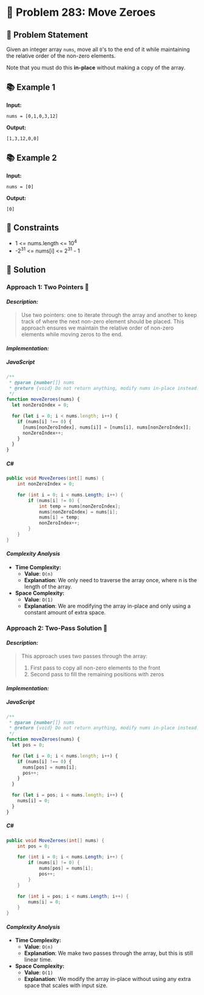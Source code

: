 # 💬 Problem 283: Move Zeroes

## 📝 Problem Statement

Given an integer array `nums`, move all `0`'s to the end of it while maintaining the relative order of the non-zero elements.

Note that you must do this **in-place** without making a copy of the array.

## 📚 Example 1

**Input:**

```
nums = [0,1,0,3,12]
```

**Output:**

```
[1,3,12,0,0]
```

## 📚 Example 2

**Input:**

```
nums = [0]
```

**Output:**

```
[0]
```

## 📏 Constraints

- 1 <= nums.length <= 10<sup>4</sup>
- -2<sup>31</sup> <= nums[i] <= 2<sup>31</sup> - 1

## 🎯 Solution

### Approach 1: Two Pointers 🚀

#### _Description:_

> Use two pointers: one to iterate through the array and another to keep track of where the next non-zero element should be placed. This approach ensures we maintain the relative order of non-zero elements while moving zeros to the end.

#### _Implementation:_

##### JavaScript

```javascript
/**
 * @param {number[]} nums
 * @return {void} Do not return anything, modify nums in-place instead.
 */
function moveZeroes(nums) {
  let nonZeroIndex = 0;

  for (let i = 0; i < nums.length; i++) {
    if (nums[i] !== 0) {
      [nums[nonZeroIndex], nums[i]] = [nums[i], nums[nonZeroIndex]];
      nonZeroIndex++;
    }
  }
}
```

##### C#

```csharp
public void MoveZeroes(int[] nums) {
    int nonZeroIndex = 0;

    for (int i = 0; i < nums.Length; i++) {
        if (nums[i] != 0) {
            int temp = nums[nonZeroIndex];
            nums[nonZeroIndex] = nums[i];
            nums[i] = temp;
            nonZeroIndex++;
        }
    }
}
```

#### _Complexity Analysis_

- **Time Complexity:**
  - **Value**: `O(n)`
  - **Explanation**: We only need to traverse the array once, where n is the length of the array.
- **Space Complexity:**
  - **Value**: `O(1)`
  - **Explanation**: We are modifying the array in-place and only using a constant amount of extra space.

### Approach 2: Two-Pass Solution 🚀

#### _Description:_

> This approach uses two passes through the array:
>
> 1. First pass to copy all non-zero elements to the front
> 2. Second pass to fill the remaining positions with zeros

#### _Implementation:_

##### JavaScript

```javascript
/**
 * @param {number[]} nums
 * @return {void} Do not return anything, modify nums in-place instead.
 */
function moveZeroes(nums) {
  let pos = 0;

  for (let i = 0; i < nums.length; i++) {
    if (nums[i] !== 0) {
      nums[pos] = nums[i];
      pos++;
    }
  }

  for (let i = pos; i < nums.length; i++) {
    nums[i] = 0;
  }
}
```

##### C#

```csharp
public void MoveZeroes(int[] nums) {
    int pos = 0;

    for (int i = 0; i < nums.Length; i++) {
        if (nums[i] != 0) {
            nums[pos] = nums[i];
            pos++;
        }
    }

    for (int i = pos; i < nums.Length; i++) {
        nums[i] = 0;
    }
}
```

#### _Complexity Analysis_

- **Time Complexity:**
  - **Value**: `O(n)`
  - **Explanation**: We make two passes through the array, but this is still linear time.
- **Space Complexity:**
  - **Value**: `O(1)`
  - **Explanation**: We modify the array in-place without using any extra space that scales with input size.
